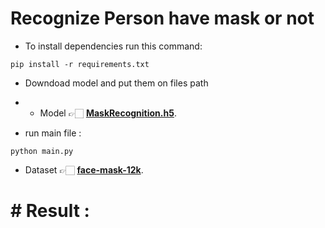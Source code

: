 # Recognize Person have mask or not 
- To install dependencies run this command:
```
pip install -r requirements.txt
```
- Downdoad model and put them on files path 
- - Model 👉🏻  **[MaskRecognition.h5](https://drive.google.com/file/d/11jUHABQ-w9jitd8poNnmR3Hx_kLVjWeh/view?usp=sharing)**.

- run main file :
 ```
python main.py 
```
- Dataset 👉🏻 **[face-mask-12k](https://www.kaggle.com/ashishjangra27/face-mask-12k-images-dataset)**.

# # Result :
